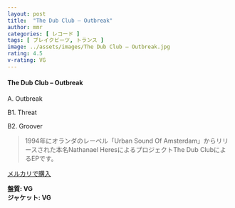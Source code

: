 ```yaml
---
layout: post
title:  "The Dub Club – Outbreak"
author: mmr
categories: [ レコード ]
tags: [ ブレイクビーツ, トランス ]
image: ../assets/images/The Dub Club – Outbreak.jpg
rating: 4.5
v-rating: VG
---
```


#### The Dub Club – Outbreak

A. Outbreak

B1. Threat

B2. Groover

> 1994年にオランダのレーベル「Urban Sound Of Amsterdam」からリリースされた本名Nathanael HeresによるプロジェクトThe Dub ClubによるEPです。

[メルカリで購入](https://jp.mercari.com/item/m98598756543)

<div class="mt-4 mb-4 d-flex align-items-center">
<strong class="mr-1">盤質: VG</strong>
</div>
<div class="mt-4 mb-4 d-flex align-items-center">
<strong class="mr-1">ジャケット: VG</strong>
</div>
